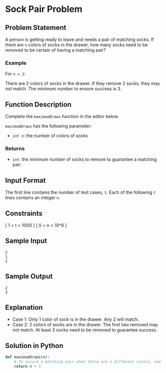 
# Sock Pair Problem

## Problem Statement

A person is getting ready to leave and needs a pair of matching socks. If there are `n` colors of socks in the drawer, how many socks need to be removed to be certain of having a matching pair?

### Example

For `n = 2`:

There are 2 colors of socks in the drawer. If they remove 2 socks, they may not match. The minimum number to ensure success is 3.

## Function Description

Complete the `maximumDraws` function in the editor below.

`maximumDraws` has the following parameter:

- `int n`: the number of colors of socks

### Returns

- `int`: the minimum number of socks to remove to guarantee a matching pair.

## Input Format

The first line contains the number of test cases, `t`.
Each of the following `t` lines contains an integer `n`.

## Constraints

\[
1 < t < 1000
\]
\[
0 < n < 10^6
\]

## Sample Input

```
2
1
2
```

## Sample Output

```
2
3
```

## Explanation

- Case 1: Only 1 color of sock is in the drawer. Any 2 will match.
- Case 2: 2 colors of socks are in the drawer. The first two removed may not match. At least 3 socks need to be removed to guarantee success.

## Solution in Python

```python
def maximumDraws(n):
    # To ensure a matching pair when there are n different colors, one must pick n+1 socks.
    return n + 1
```
